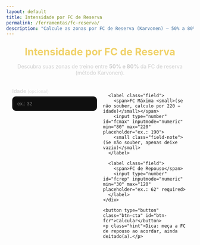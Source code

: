 ```yaml
---
layout: default
title: Intensidade por FC de Reserva
permalink: /ferramentas/fc-reserva/
description: "Calcule as zonas por FC de Reserva (Karvonen) – 50% a 80%."
---
```


<section class="tool-hero">
  <h1>Intensidade por FC de Reserva</h1>
  <p>Descubra suas zonas de treino entre <strong>50% e 80%</strong> da FC de reserva (método Karvonen).</p>
</section>

<section class="tool-card-full">
  <form id="form-fcr" class="tool-form" onsubmit="return false;" autocomplete="off">
    <div class="grid">
      <label class="field">
        <span>Idade <small>(opcional)</small></span>
        <input type="number" id="idade" inputmode="numeric" min="8" max="100" placeholder="ex.: 32">
      </label>

      <label class="field">
        <span>FC Máxima <small>(se não souber, calculo por 220 − idade)</small></span>
        <input type="number" id="fcmax" inputmode="numeric" min="80" max="220" placeholder="ex.: 190">
        <small class="field-note">(Se não souber, apenas deixe vazio)</small>
      </label>

      <label class="field">
        <span>FC de Repouso</span>
        <input type="number" id="fcrep" inputmode="numeric" min="30" max="120" placeholder="ex.: 62" required>
      </label>
    </div>

    <button type="button" class="btn-cta" id="btn-fcr">Calcular</button>
    <p class="hint">Dica: meça a FC de repouso ao acordar, ainda deitado(a).</p>
  </form>

  <div id="out-fcr" class="tool-out" hidden>
    <div class="out-meta">
      <div><strong>FCmáx usada:</strong> <span id="out-fcmax">—</span> bpm</div>
      <div><strong>FCrep:</strong> <span id="out-fcrep">—</span> bpm</div>
      <div><strong>FC de reserva (HRR):</strong> <span id="out-hrr">—</span> bpm</div>
    </div>

    <div class="table-wrap">
      <table class="tool-table" aria-describedby="tbl-title-fcr">
        <caption id="tbl-title-fcr" style="text-align:left;opacity:.75;padding:.5rem 0 .25rem;">
          Tabela de FC alvo por percentual da FC de reserva (Karvonen)
        </caption>
        <thead>
          <tr>
            <th>% da FC de Reserva</th>
            <th>FC Alvo (bpm)</th>
          </tr>
        </thead>
        <tbody id="tbody-fcr"></tbody>
      </table>
    </div>
  </div>
</section>

<style>
.tool-hero{max-width:860px;margin:1.5rem auto 1rem;padding:0 1rem;text-align:center}
.tool-hero h1{color:#f0d26a;font-size:1.7rem;margin:.2rem 0 .4rem}
.tool-hero p{color:#cfcfcf}

.tool-card-full{max-width:860px;margin:0 auto 2.5rem;padding:1rem}
.tool-form .grid{display:grid;gap:1rem;grid-template-columns:repeat(auto-fit,minmax(210px,1fr))}
.field{display:flex;flex-direction:column;gap:.35rem}
.field span{color:#ddd;font-weight:600}
.field small{opacity:.7}
.field input{background:#0f0f0f;border:1px solid #222;border-radius:10px;color:#fff;padding:.7rem .8rem}
.btn-cta{margin-top:.8rem;background:#d62828;color:#fff;border:0;border-radius:10px;padding:.85rem 1rem;font-weight:700;cursor:pointer}
.btn-cta:hover{background:#ff4040}
.hint{color:#aaa;font-size:.9rem;margin:.45rem 0 0}

.tool-out{margin-top:1.2rem}
.out-meta{display:flex;flex-wrap:wrap;gap:.8rem;color:#ddd;margin-bottom:.8rem}
.out-meta div{background:#0f0f0f;border:1px solid #1f1f1f;border-radius:10px;padding:.55rem .75rem}

.table-wrap{overflow:auto;border:1px solid #1f1f1f;border-radius:12px}
.tool-table{width:100%;border-collapse:collapse;min-width:420px}
.tool-table th,.tool-table td{padding:.75rem;border-bottom:1px solid #1f1f1f}
.tool-table thead th{background:#101010;color:#f0d26a;text-align:left}
.tool-table tbody tr:hover{background:#0c0c0c}

/* Aviso discreto abaixo do campo */
.field-note{
  color:#999;
  font-size:.8rem;
  margin-top:.2rem;
  font-style:italic;
  opacity:.9;
}
</style>

<script>
document.addEventListener('DOMContentLoaded', function(){
  const pctList = [50,55,60,65,70,75,80];
  const el = (id)=>document.getElementById(id);

  function round(x){ return Math.round(x); }

  function calc() {
    const idade = parseInt(el('idade').value,10);
    const fcMaxInput = parseInt(el('fcmax').value,10);
    const fcRep = parseInt(el('fcrep').value,10);

    if (isNaN(fcRep)) { alert('Informe sua FC de repouso.'); return; }

    let fcMax = fcMaxInput;
    if (isNaN(fcMax)) {
      if (isNaN(idade)) { alert('Informe Idade ou FC Máxima.'); return; }
      fcMax = 220 - idade; // estimativa simples
    }

    const hrr = fcMax - fcRep;

    el('out-fcmax').textContent = fcMax;
    el('out-fcrep').textContent = fcRep;
    el('out-hrr').textContent = hrr;

    const tbody = el('tbody-fcr');
    tbody.innerHTML = '';
    pctList.forEach(p=>{
      const alvo = round(hrr * (p/100) + fcRep);
      const tr = document.createElement('tr');
      tr.innerHTML = `<td>${p}%</td><td><strong>${alvo}</strong> bpm</td>`;
      tbody.appendChild(tr);
    });

    el('out-fcr').hidden = false;
  }

  el('btn-fcr').addEventListener('click', calc);
});
</script>
